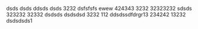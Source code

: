 dsds
dsds
ddsds
dsds
3232
dsfsfsfs
ewew
424343
3232
32323232
sdsds
323232
32332
dsdsds
dsdsdsd
3232
112
ddsdssdfdrgr13
234242
13232
dsdsdsds1
